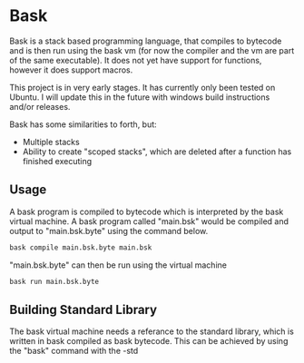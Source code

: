 # Bask

Bask is a stack based programming language, that compiles to bytecode and is then run using the bask vm (for now the compiler and the vm are part of the same executable). It does not yet have support for functions, however it does support macros. 

This project is in very early stages. It has currently only been tested on Ubuntu. I will update this in the future with windows build instructions and/or releases.

Bask has some similarities to forth, but:
- Multiple stacks
- Ability to create "scoped stacks", which are deleted after a function has finished executing

## Usage

A bask program is compiled to bytecode which is interpreted by the bask virtual machine. A bask program called "main.bsk" would be compiled and output to "main.bsk.byte" using the command below. 
```bash
bask compile main.bsk.byte main.bsk
```
"main.bsk.byte" can then be run using the virtual machine

```bash 
bask run main.bsk.byte
```


## Building Standard Library
The bask virtual machine needs a referance to the standard library, which is written in bask compiled as bask bytecode. This can be achieved by using the "bask" command with the -std 